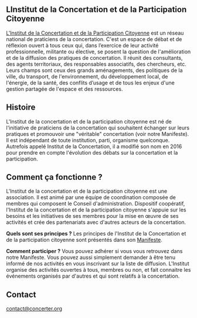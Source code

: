## LInstitut de la Concertation et de la Participation Citoyenne

[L'Institut de la Concertation et de la Participation Citoyenne](http://institutdelaconcertation.org/PagePrincipale) est un réseau national de praticiens de la concertation. 
C'est un espace de débat et de réflexion ouvert à tous ceux qui, dans l’exercice de leur activité professionnelle, militante ou élective, se posent la question de l'amélioration et de la diffusion des pratiques de concertation. 
Il réunit des consultants, des agents territoriaux, des responsables associatifs, des chercheurs, etc. Leurs champs sont ceux des grands aménagements, des politiques de la ville, du transport, de l'environnement, du développement local, de l'énergie, de la santé, des conflits d’usage et de tous les enjeux d'une gestion partagée de l'espace et des ressources.

## Histoire

L'Institut de la concertation et de la participation citoyenne est né de l'initiative de praticiens de la concertation qui souhaitent échanger sur leurs pratiques et promouvoir une "véritable" concertation (voir notre Manifeste). Il est indépendant de toute institution, parti, organisme quelconque. Autrefois appelé Institut de la Concertation, il a modifié son nom en 2016 pour prendre en compte l'évolution des débats sur la concertation et la participation.

## Comment ça fonctionne ?
L'Institut de la concertation et de la participation citoyenne est une association. Il est animé par une équipe de coordination composée de membres qui composent le Conseil d'administration. Dispositif coopératif, l'Institut de la concertation et de la participation citoyenne s'appuie sur les besoins et les initiatives de ses membres pour la mise en œuvre de ses activités et crée des partenariats avec d'autres acteurs de la concertation. 

**Quels sont ses principes ?**
Les principes de l'Institut de la Concertation et de la participation citoyenne sont présentés dans son [Manifeste](http://institutdelaconcertation.org/ManifestE).

**Comment participer ?**
Vous pouvez adhérer si vous vous retrouvez dans notre Manifeste. Vous pouvez aussi simplement demander à être tenu informé de nos activités en vous inscrivant sur la liste de diffusion. L'Institut organise des activités ouvertes à tous, membres ou non, et fait connaitre les événements organisés par d'autres et qui sont relatifs à la concertation.

## Contact 

[contact@concerter.org](mailto:contact@concerter.org) 
